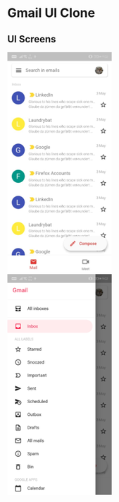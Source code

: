 # Gmail UI Clone

## UI Screens

<img src="/ui/01.jpeg" height="500px">
⠀⠀⠀⠀⠀⠀⠀⠀
<img src="/ui/02.jpeg" height="500px">

